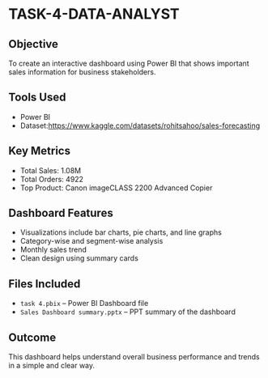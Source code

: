 # TASK-4-DATA-ANALYST

## Objective
To create an interactive dashboard using Power BI that shows important sales information for business stakeholders.

## Tools Used
- Power BI
- Dataset:https://www.kaggle.com/datasets/rohitsahoo/sales-forecasting 

## Key Metrics
- Total Sales: 1.08M
- Total Orders: 4922
- Top Product: Canon imageCLASS 2200 Advanced Copier

## Dashboard Features
- Visualizations include bar charts, pie charts, and line graphs
- Category-wise and segment-wise analysis
- Monthly sales trend
- Clean design using summary cards

## Files Included
- `task 4.pbix` – Power BI Dashboard file
- `Sales Dashboard summary.pptx` – PPT summary of the dashboard

## Outcome
This dashboard helps understand overall business performance and trends in a simple and clear way.
